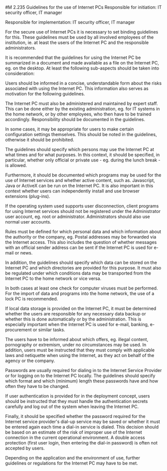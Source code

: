 #M 2.235 Guidelines for the use of Internet PCs
Responsible for initiation: IT security officer, IT manager

Responsible for implementation: IT security officer, IT manager

For the secure use of Internet PCs it is necessary to set binding guidelines for this. These guidelines must be used by all involved employees of the institution, ie. at least the users of the Internet PC and the responsible administrators.

It is recommended that the guidelines for using the Internet PC be summarized in a document and made available as a file on the Internet PC, eg. on the desktop. At least the following sub-aspects should be taken into consideration:

Users should be informed in a concise, understandable form about the risks associated with using the Internet PC. This information also serves as motivation for the following guidelines.

The Internet PC must also be administered and maintained by expert staff. This can be done either by the existing administration, eg. for IT systems in the home network, or by other employees, who then have to be trained accordingly. Responsibility should be documented in the guidelines.

In some cases, it may be appropriate for users to make certain configuration settings themselves. This should be noted in the guidelines, otherwise it should be prohibited.

The guidelines should specify which persons may use the Internet PC at what times and for what purposes. In this context, it should be specified, in particular, whether only official or private use - eg. during the lunch break - is allowed.

Furthermore, it should be documented which programs may be used for the use of Internet services and whether active content, such as. Javascript, Java or ActiveX can be run on the Internet PC. It is also important in this context whether users can independently install and use browser extensions (plug-ins).

If the operating system used supports user disconnection, client programs for using Internet services should not be registered under the Administrator user account, eg. root or administrator. Administrators should also use normal user accounts.

Rules must be defined for which personal data and which information about the authority or the company, eg. Postal addresses may be forwarded via the Internet access. This also includes the question of whether messages with an official sender address can be sent if the Internet PC is used for e-mail or news.

In addition, the guidelines should specify which data can be stored on the Internet PC and which directories are provided for this purpose. It must also be regulated under which conditions data may be transported from the Internet PC to the home network or vice versa.

In both cases at least one check for computer viruses must be performed. For the import of data and programs into the home network, the use of a lock PC is recommended.

If local data storage is provided on the Internet PC, it must be determined whether the users are responsible for any necessary data backup or whether this is done automatically or by the administration. This is especially important when the Internet PC is used for e-mail, banking, e-procurement or similar tasks.

The users have to be informed about which offers, eg. illegal content, pornography or extremism, under no circumstances may be used. In addition, users must be instructed that they must comply with applicable laws and netiquette when using the Internet, as they act on behalf of the agency or the company.

Passwords are usually required for dialing in to the Internet Service Provider or for logging on to the Internet PC locally. The guidelines should specify which format and which (minimum) length these passwords have and how often they have to be changed.

If user authentication is provided for in the deployment concept, users should be instructed that they must handle the authentication secrets carefully and log out of the system when leaving the Internet PC.

Finally, it should be specified whether the password required for the Internet service provider's dial-up service may be saved or whether it must be entered again each time a dial-in service is dialed. This decision should be based on an estimate of the risk of improper use of the Internet connection in the current operational environment. A double access protection (first user login, then entering the dial-in password) is often not accepted by users.

Depending on the application and the environment of use, further guidelines or regulations for the Internet PC may have to be met.



